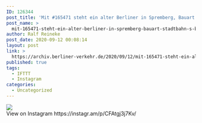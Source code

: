 ```yaml
---
ID: 126344
post_title: 'Mit #165471 steht ein alter Berliner in Spremberg, Bauart #stadtbahn #s-bahn'
post_name: >
  mit-165471-steht-ein-alter-berliner-in-spremberg-bauart-stadtbahn-s-bahn
author: Ralf Reineke
post_date: 2020-09-12 00:08:14
layout: post
link: >
  https://archiv.berliner-verkehr.de/2020/09/12/mit-165471-steht-ein-alter-berliner-in-spremberg-bauart-stadtbahn-s-bahn/
published: true
tags:
  - IFTTT
  - Instagram
categories:
  - Uncategorized
---
```

<div><img src='https://scontent-iad3-1.cdninstagram.com/v/t51.29350-15/119183549_183849099851328_202684585524314133_n.jpg?_nc_cat=109&_nc_sid=8ae9d6&_nc_ohc=Tl9Q95w6gl8AX-9uu91&_nc_ht=scontent-iad3-1.cdninstagram.com&oh=1a98ecd7a42b9938bb9563303199eb56&oe=5F80D8DD' style='max-width:600px;' /><br/><div>View on Instagram https://instagr.am/p/CFAtgj3j7Kv/</div></div>